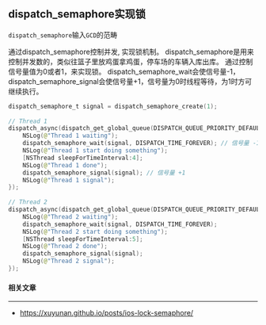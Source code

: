 ## dispatch_semaphore实现锁

`dispatch_semaphore`输入`GCD`的范畴

通过dispatch_semaphore控制并发, 实现锁机制。 dispatch_semaphore是用来控制并发数的，类似往篮子里放鸡蛋拿鸡蛋，停车场的车辆入库出库。 通过控制信号量值为0或者1，来实现锁。 dispatch_semaphore_wait会使信号量-1，dispatch_semaphore_signal会使信号量+1，信号量为0时线程等待，为1时方可继续执行。

```swift
dispatch_semaphore_t signal = dispatch_semaphore_create(1);
  
// Thread 1
dispatch_async(dispatch_get_global_queue(DISPATCH_QUEUE_PRIORITY_DEFAULT, 0), ^{
    NSLog(@"Thread 1 waiting");
    dispatch_semaphore_wait(signal, DISPATCH_TIME_FOREVER); // 信号量 -1
    NSLog(@"Thread 1 start doing something");
    [NSThread sleepForTimeInterval:4];
    NSLog(@"Thread 1 done");
    dispatch_semaphore_signal(signal); // 信号量 +1
    NSLog(@"Thread 1 signal");
});
    
// Thread 2
dispatch_async(dispatch_get_global_queue(DISPATCH_QUEUE_PRIORITY_DEFAULT, 0), ^{
    NSLog(@"Thread 2 waiting");
    dispatch_semaphore_wait(signal, DISPATCH_TIME_FOREVER);
    NSLog(@"Thread 2 start doing something");
    [NSThread sleepForTimeInterval:5];
    NSLog(@"Thread 2 done");
    dispatch_semaphore_signal(signal);
    NSLog(@"Thread 2 signal");
});
```



#### 相关文章

----

- https://xuyunan.github.io/posts/ios-lock-semaphore/

